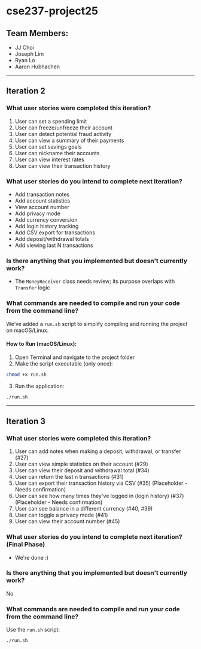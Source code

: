 # cse237-project25

## Team Members:
- JJ Choi  
- Joseph Lim  
- Ryan Lo  
- Aaron Hubhachen  

---

## Iteration 2

### What user stories were completed this iteration?
1. User can set a spending limit
2. User can freeze/unfreeze their account
3. User can detect potential fraud activity
4. User can view a summary of their payments
5. User can set savings goals
6. User can nickname their accounts
7. User can view interest rates
8. User can view their transaction history

### What user stories do you intend to complete next iteration?
- Add transaction notes
- Add account statistics
- View account number
- Add privacy mode
- Add currency conversion
- Add login history tracking
- Add CSV export for transactions
- Add deposit/withdrawal totals
- Add viewing last N transactions

### Is there anything that you implemented but doesn't currently work?
- The `MoneyReceiver` class needs review; its purpose overlaps with `Transfer` logic

### What commands are needed to compile and run your code from the command line?
We’ve added a `run.sh` script to simplify compiling and running the project on macOS/Linux.

#### How to Run (macOS/Linux):
1. Open Terminal and navigate to the project folder
2. Make the script executable (only once):
```bash
chmod +x run.sh
```
3. Run the application:
```bash
./run.sh
```

---

## Iteration 3

### What user stories were completed this iteration?
1. User can add notes when making a deposit, withdrawal, or transfer (#27)
2. User can view simple statistics on their account (#29)
3. User can view their deposit and withdrawal total (#34)
4. User can return the last n transactions (#31)
5. User can export their transaction history via CSV (#35) (Placeholder - Needs confirmation)
6. User can see how many times they've logged in (login history) (#37) (Placeholder - Needs confirmation)
7. User can see balance in a different currency (#40, #39)
8. User can toggle a privacy mode (#41)
9. User can view their account number (#45)

### What user stories do you intend to complete next iteration? (Final Phase)
- We're done :)

### Is there anything that you implemented but doesn't currently work?
No

### What commands are needed to compile and run your code from the command line?
Use the `run.sh` script:

```bash
./run.sh
```